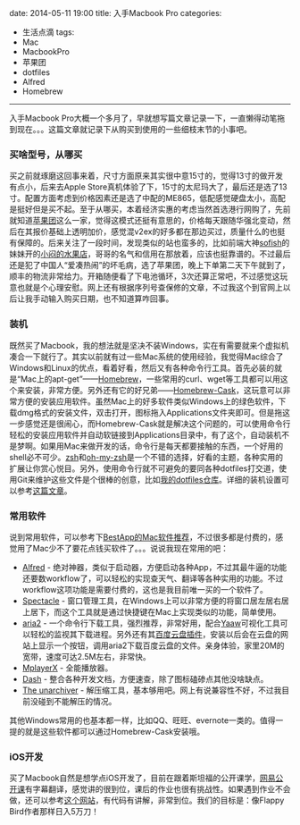 date: 2014-05-11 19:00
title: 入手Macbook Pro
categories:
- 生活点滴
tags:
- Mac
- MacbookPro
- 苹果团
- dotfiles
- Alfred
- Homebrew
---

入手Macbook Pro大概一个多月了，早就想写篇文章记录一下，一直懒得动笔拖到现在。。。这篇文章就记录下从购买到使用的一些细枝末节的小事吧。

<!--more-->

### 买啥型号，从哪买

买之前就琢磨这回事来着，尺寸方面原来其实很中意15寸的，觉得13寸的做开发有点小，后来去Apple Store真机体验了下，15寸的太尼玛大了，最后还是选了13寸。配置方面考虑到价格因素还是选了中配的ME865，低配感觉硬盘太小，高配是挺好但是买不起。至于从哪买，本着经济实惠的考虑当然首选港行网购了，先前就知道[苹果团](http://appletuan.com)这么一家，觉得这模式还挺有意思的，价格每天跟随华强北变动，然后在其报价基础上透明加价，感觉混v2ex的好多都在那边买过，质量什么的也挺有保障的。后来关注了一段时间，发现类似的站也蛮多的，比如前端大神[sofish](https://twitter.com/sofish)的妹妹开的[小闷的水果店](http://appled.cc)，哥哥的名气和信用在那放着，应该也挺靠谱的。不过最后还是犯了中国人“爱凑热闹”的坏毛病，选了苹果团，晚上下单第二天下午就到了，顺丰的物流非常给力。开箱随便看了下电池循环，3次还算正常吧，不过感觉这玩意也就是个心理安慰。网上还有根据序列号查保修的文章，不过我这个到官网上以后让我手动输入购买日期，也不知道算咋回事。

### 装机

既然买了Macbook，我的想法就是坚决不装Windows，实在有需要就来个虚拟机凑合一下就行了。其实以前就有过一些Mac系统的使用经验，我觉得Mac综合了Windows和Linux的优点，看着好看，然后又有各种命令行工具。首先必装的就是“Mac上的apt-get”——[Homebrew](http://brew.sh/)，一些常用的curl、wget等工具都可以用这个来安装，非常方便。另外还有它的好兄弟——[Homebrew-Cask](https://github.com/caskroom/homebrew-cask)，这玩意可以非常方便的安装应用软件。虽然Mac上的好多软件类似Windows上的绿色软件，下载dmg格式的安装文件，双击打开，图标拖入Applications文件夹即可。但是拖这一步感觉还是很闹心，而Homebrew-Cask就是解决这个问题的，可以使用命令行轻松的安装应用软件并自动软链接到Applications目录中，有了这个，自动装机不是梦啊。如果用Mac来做开发的话，命令行是每天都要接触的东西，一个好用的shell必不可少。[zsh](http://www.zsh.org/)和[oh-my-zsh](https://github.com/robbyrussell/oh-my-zsh)是一个不错的选择，好看的主题，各种实用的扩展让你赏心悦目。另外，使用命令行就不可避免的要同各种dotfiles打交道，使用Git来维护这些文件是个很棒的创意，比如[我的dotfiles仓库](https://github.com/PinkyJie/dotfiles)。详细的装机设置可以参考[这篇文章](http://www.yangzhiping.com/tech/mac-dev.html)。

### 常用软件

说到常用软件，可以参考下[BestApp的Mac软件推荐](https://github.com/hzlzh/Best-App/blob/master/README.md)，不过很多都是付费的，感觉用了Mac少不了要花点钱买软件了。。。说说我现在常用的吧：

* [Alfred](http://www.alfredapp.com/) - 绝对神器，类似于启动器，方便启动各种App，不过其最牛逼的功能还要数workflow了，可以轻松的实现查天气、翻译等各种实用的功能。不过workflow这项功能是需要付费的，这也是我目前唯一买的一个软件了。
* [Spectacle](http://spectacleapp.com/) - 窗口管理工具，在Windows上可以非常方便的将窗口居左居右居上居下，而这个工具就是通过快捷键在Mac上实现类似的功能，简单使用。
* [aria2](http://aria2.sourceforge.net/) - 一个命令行下载工具，强烈推荐，非常好用，配合[Yaaw](https://github.com/binux/yaaw)可视化工具可以轻松的监视其下载进程。另外还有其[百度云盘插件](https://chrome.google.com/webstore/detail/mblmc%E8%BF%85%E9%9B%B7%E7%A6%BB%E7%BA%BFqq%E6%97%8B%E9%A3%8E%E7%99%BE%E5%BA%A6%E7%BD%91%E7%9B%98360%E4%BA%91%E7%9B%98%E7%AD%89ar/iamaphkapjbdhhpdapkalhanifedeged)，安装以后会在云盘的网站上显示一个按钮，调用aria2下载百度云盘的文件。亲身体验，家里20M的宽带，速度可达2.5M左右，非常快。
* [MplayerX](http://mplayerx.org/) - 全能播放器。
* [Dash](http://kapeli.com/dash) - 整合各种开发文档，方便速查，除了图标磕碜点其他没啥缺点。
* [The unarchiver](http://wakaba.c3.cx/s/apps/unarchiver) - 解压缩工具，基本够用吧。网上有说兼容性不好，不过我目前没碰到不能解压的情况。

其他Windows常用的也基本都一样，比如QQ、旺旺、evernote一类的。值得一提的就是这些软件都可以通过Homebrew-Cask安装哦。

### iOS开发

买了Macbook自然是想学点iOS开发了，目前在跟着斯坦福的公开课学，[网易公开课](http://open.163.com/special/opencourse/ios7.html)有字幕翻译，感觉讲的很到位，课后的作业也很有挑战性。如果遇到作业不会做，还可以参考[这个网站](http://cs193p.m2m.at/)，有代码有讲解，非常到位。我们的目标是：像Flappy Bird作者那样日入5万刀！














